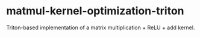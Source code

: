 # matmul-kernel-optimization-triton
Triton-based implementation of a matrix multiplication + ReLU + add kernel.
